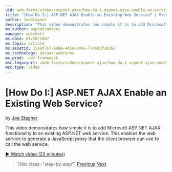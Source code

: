 ```yaml
---
uid: web-forms/videos/aspnet-ajax/how-do-i-aspnet-ajax-enable-an-existing-web-service
title: "[How Do I:] ASP.NET AJAX Enable an Existing Web Service? | Microsoft Docs"
author: JoeStagner
description: "This video demonstrates how simple it is to add Microsoft ASP.NET AJAX functionality to an existing ASP.NET web service. This enables the web service to gene..."
ms.author: aspnetcontent
manager: wpickett
ms.date: 01/26/2007
ms.topic: article
ms.assetid: 15a8d767-a99e-4459-8466-7746b5f29362
ms.technology: dotnet-webforms
ms.prod: .net-framework
msc.legacyurl: /web-forms/videos/aspnet-ajax/how-do-i-aspnet-ajax-enable-an-existing-web-service
msc.type: video
---
```

[How Do I:] ASP.NET AJAX Enable an Existing Web Service?
====================
by [Joe Stagner](https://github.com/JoeStagner)

This video demonstrates how simple it is to add Microsoft ASP.NET AJAX functionality to an existing ASP.NET web service. This enables the web service to generate a JavaScript proxy that the client browser can use to call the web service.

[&#9654; Watch video (23 minutes)](https://channel9.msdn.com/Blogs/ASP-NET-Site-Videos/how-do-i-aspnet-ajax-enable-an-existing-web-service)

>[!div class="step-by-step"]
[Previous](how-do-i-add-aspnet-ajax-features-to-an-existing-web-application.md)
[Next](how-do-i-use-the-aspnet-ajax-client-library-controls.md)